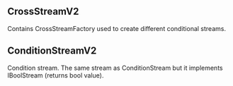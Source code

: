 ## CrossStreamV2

Contains CrossStreamFactory used to create different conditional streams.

## ConditionStreamV2

Condition stream. The same stream as ConditionStream but it implements IBoolStream (returns bool value).